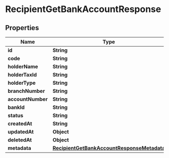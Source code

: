 

# RecipientGetBankAccountResponse


## Properties

| Name | Type | Description | Notes |
|------------ | ------------- | ------------- | -------------|
|**id** | **String** |  |  [optional] |
|**code** | **String** |  |  [optional] |
|**holderName** | **String** |  |  [optional] |
|**holderTaxId** | **String** |  |  [optional] |
|**holderType** | **String** |  |  [optional] |
|**branchNumber** | **String** |  |  [optional] |
|**accountNumber** | **String** |  |  [optional] |
|**bankId** | **String** |  |  [optional] |
|**status** | **String** |  |  [optional] |
|**createdAt** | **String** |  |  [optional] |
|**updatedAt** | **Object** |  |  [optional] |
|**deletedAt** | **Object** |  |  [optional] |
|**metadata** | [**RecipientGetBankAccountResponseMetadata**](RecipientGetBankAccountResponseMetadata.md) |  |  [optional] |



